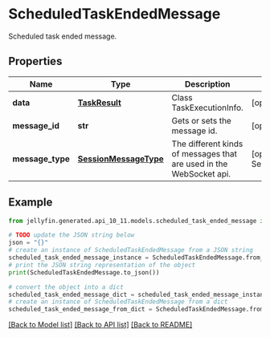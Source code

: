 # ScheduledTaskEndedMessage

Scheduled task ended message.

## Properties

Name | Type | Description | Notes
------------ | ------------- | ------------- | -------------
**data** | [**TaskResult**](TaskResult.md) | Class TaskExecutionInfo. | [optional] 
**message_id** | **str** | Gets or sets the message id. | [optional] 
**message_type** | [**SessionMessageType**](SessionMessageType.md) | The different kinds of messages that are used in the WebSocket api. | [optional] [readonly] [default to SessionMessageType.SCHEDULEDTASKENDED]

## Example

```python
from jellyfin.generated.api_10_11.models.scheduled_task_ended_message import ScheduledTaskEndedMessage

# TODO update the JSON string below
json = "{}"
# create an instance of ScheduledTaskEndedMessage from a JSON string
scheduled_task_ended_message_instance = ScheduledTaskEndedMessage.from_json(json)
# print the JSON string representation of the object
print(ScheduledTaskEndedMessage.to_json())

# convert the object into a dict
scheduled_task_ended_message_dict = scheduled_task_ended_message_instance.to_dict()
# create an instance of ScheduledTaskEndedMessage from a dict
scheduled_task_ended_message_from_dict = ScheduledTaskEndedMessage.from_dict(scheduled_task_ended_message_dict)
```
[[Back to Model list]](README.md#documentation-for-models) [[Back to API list]](README.md#documentation-for-api-endpoints) [[Back to README]](README.md)


